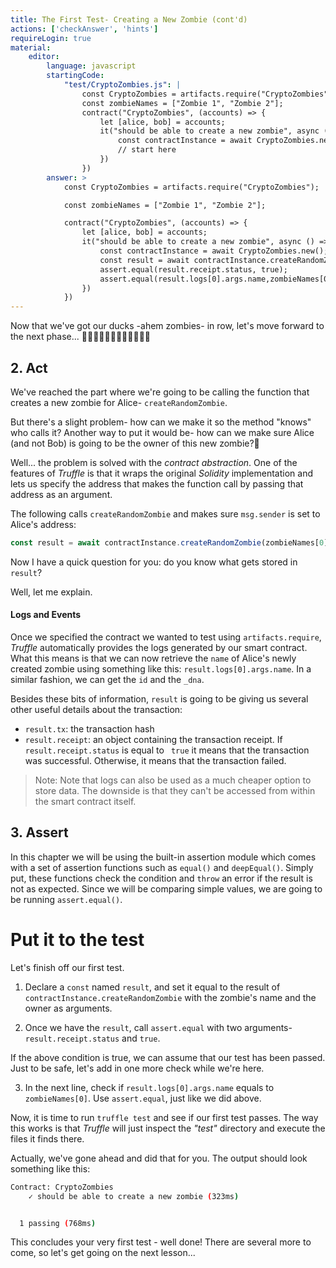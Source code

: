 ```yaml
---
title: The First Test- Creating a New Zombie (cont'd)
actions: ['checkAnswer', 'hints']
requireLogin: true
material:
    editor:
        language: javascript
        startingCode:
            "test/CryptoZombies.js": |
                const CryptoZombies = artifacts.require("CryptoZombies");
                const zombieNames = ["Zombie 1", "Zombie 2"];
                contract("CryptoZombies", (accounts) => {
                    let [alice, bob] = accounts;
                    it("should be able to create a new zombie", async () => {
                        const contractInstance = await CryptoZombies.new();
                        // start here
                    })
                })
        answer: >
            const CryptoZombies = artifacts.require("CryptoZombies");

            const zombieNames = ["Zombie 1", "Zombie 2"];

            contract("CryptoZombies", (accounts) => {
                let [alice, bob] = accounts;
                it("should be able to create a new zombie", async () => {
                    const contractInstance = await CryptoZombies.new();
                    const result = await contractInstance.createRandomZombie(zombieNames[0], {from: alice});
                    assert.equal(result.receipt.status, true);
                    assert.equal(result.logs[0].args.name,zombieNames[0]);
                })
            })
---
```

Now that we've got our ducks -ahem zombies- in row, let's move forward to the next phase... 🧟🦆‍🧟🦆🧟🦆‍🧟🦆🧟🦆‍🧟🦆

## 2. Act

We've reached the part where we're going to be calling the function that creates a new zombie for Alice- `createRandomZombie`.

But there's a slight problem- how can we make it so the method "knows" who calls it? Another way to put it would be- how can we make sure Alice (and not Bob) is going to be the owner of this new zombie?🧐

Well... the problem is solved with the _contract abstraction_. One of the features of _Truffle_ is that it wraps the original _Solidity_ implementation and lets us specify the address that makes the function call by passing that address as an argument.

The following calls `createRandomZombie` and makes sure `msg.sender` is set to Alice's address:

```javascript
const result = await contractInstance.createRandomZombie(zombieNames[0], {from: alice});
```

Now I have a quick question for you: do you know what gets stored in `result`?

Well, let me explain.

#### Logs and Events

Once we specified the contract we wanted to test using `artifacts.require`, _Truffle_  automatically provides the logs generated by our smart contract. What this means is that we can now retrieve the `name` of Alice's newly created zombie using something like this: `result.logs[0].args.name`. In a similar fashion, we can get the `id` and the `_dna`.

Besides these bits of information, `result` is going to be giving us several other useful details about the transaction:

- `result.tx`: the transaction hash
- `result.receipt`: an object containing the transaction receipt. If `result.receipt.status` is equal to ` true` it means that the transaction was successful. Otherwise, it means that the transaction failed.

>Note: Note that logs can also be used as a much cheaper option to store data. The downside is that they can't be accessed from within the smart contract itself.

## 3. Assert

In this chapter we will be using the built-in assertion module which comes with a set of assertion functions such as `equal()` and `deepEqual()`. Simply put, these functions check the condition and `throw` an error if the result is not as expected. Since we will be comparing simple values, we are going to be running `assert.equal()`.

# Put it to the test

Let's finish off our first test.

1.  Declare a `const` named `result`, and set it equal to the result of `contractInstance.createRandomZombie` with the zombie's name and the owner as arguments.

2.  Once we have the `result`, call `assert.equal` with two arguments- `result.receipt.status` and `true`.

If the above condition is true, we can assume that our test has been passed. Just to be safe, let's add in one more check while we're here.

3.  In the next line, check if `result.logs[0].args.name` equals to `zombieNames[0]`. Use `assert.equal`, just like we did above.

Now, it is time to run `truffle test` and see if our first test passes. The way this works is that _Truffle_ will just inspect the _"test"_ directory and execute the files it finds there.

Actually, we've gone ahead and did that for you. The output should look something like this:

```bash
Contract: CryptoZombies
    ✓ should be able to create a new zombie (323ms)


  1 passing (768ms)
```

This concludes your very first test - well done! There are several more to come, so let's get going on the next lesson...
